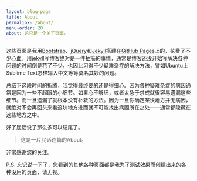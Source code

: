 ```yaml
---
layout: blog-page
title: About
permalink: /about/
menu-order: 20
about: 这只是一个关于页面。
---
```


这些页面是我用[Bootstrap](http://www.bootcss.com)、[jQuery](http://jquery.com)和[Jekyll](http://jekyllrb.com)搭建在[GitHub Pages](http://pages.github.com)上的，花费了不少心血。用[jekyll](http://jekyllrb.com/)写博客绝对是一件抽筋的事情，通常是博客还没开始写解决各种问题的时间倒是花了不少，也因此习得不少疑难杂症的解决方法，譬如Ubuntu上Sublime Text怎样输入中文等等莫名其妙的问题。

总结下这段时间的折腾，我觉得最终要的还是得细心。因为各种疑难杂症的病因通常是因为一些不起眼的小细节。如果心不够细，或者太急于求成就很容易遗漏这些细节。而一旦遗漏了就根本没有补救的方法。因为一旦你确定某快地方并无病因，就绝对不会再回头来看这块地方进而就不可能找出病因所在之处——通常都隐藏在这些地方之中。

好了屁话说了那么多可以结尾了。

> 这是一片屁话连篇的About。

非常感谢您的关注。

P.S. 忘记说一下了，您看到的其他各种页面都是我为了测试效果而创建出来的各种没用的页面，请无视。